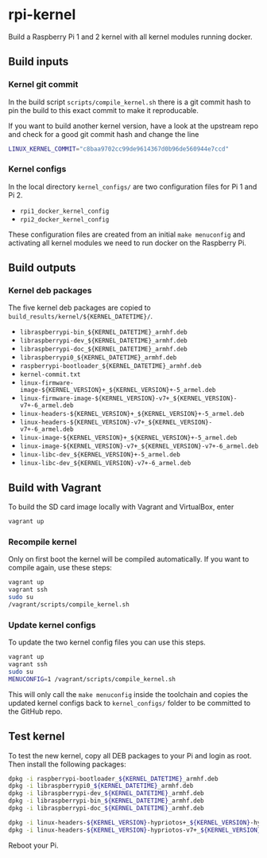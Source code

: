 # rpi-kernel

Build a Raspberry Pi 1 and 2 kernel with all kernel modules running docker.

## Build inputs

### Kernel git commit

In the build script `scripts/compile_kernel.sh` there is a git commit hash to pin the build to this exact commit to make it reproducable.

If you want to build another kernel version, have a look at the upstream repo []() and check for a good git commit hash and change the line

```bash
LINUX_KERNEL_COMMIT="c8baa9702cc99de9614367d0b96de560944e7ccd"
```

### Kernel configs

In the local directory `kernel_configs/` are two configuration files for Pi 1 and Pi 2.

* `rpi1_docker_kernel_config`
* `rpi2_docker_kernel_config`

These configuration files are created from an initial `make menuconfig` and activating all kernel modules we need to run docker on the Raspberry Pi.

## Build outputs

### Kernel deb packages

The five kernel deb packages are copied to `build_results/kernel/${KERNEL_DATETIME}/`.

* `libraspberrypi-bin_${KERNEL_DATETIME}_armhf.deb`
* `libraspberrypi-dev_${KERNEL_DATETIME}_armhf.deb`
* `libraspberrypi-doc_${KERNEL_DATETIME}_armhf.deb`
* `libraspberrypi0_${KERNEL_DATETIME}_armhf.deb`
* `raspberrypi-bootloader_${KERNEL_DATETIME}_armhf.deb`
* `kernel-commit.txt`
* `linux-firmware-image-${KERNEL_VERSION}+_${KERNEL_VERSION}+-5_armel.deb`
* `linux-firmware-image-${KERNEL_VERSION}-v7+_${KERNEL_VERSION}-v7+-6_armel.deb`
* `linux-headers-${KERNEL_VERSION}+_${KERNEL_VERSION}+-5_armel.deb`
* `linux-headers-${KERNEL_VERSION}-v7+_${KERNEL_VERSION}-v7+-6_armel.deb`
* `linux-image-${KERNEL_VERSION}+_${KERNEL_VERSION}+-5_armel.deb`
* `linux-image-${KERNEL_VERSION}-v7+_${KERNEL_VERSION}-v7+-6_armel.deb`
* `linux-libc-dev_${KERNEL_VERSION}+-5_armel.deb`
* `linux-libc-dev_${KERNEL_VERSION}-v7+-6_armel.deb`

## Build with Vagrant

To build the SD card image locally with Vagrant and VirtualBox, enter

```bash
vagrant up
```

### Recompile kernel

Only on first boot the kernel will be compiled automatically.
If you want to compile again, use these steps:

```bash
vagrant up
vagrant ssh
sudo su
/vagrant/scripts/compile_kernel.sh
```

### Update kernel configs

To update the two kernel config files you can use this steps.

```bash
vagrant up
vagrant ssh
sudo su
MENUCONFIG=1 /vagrant/scripts/compile_kernel.sh
```

This will only call the `make menuconfig` inside the toolchain and copies the updated kernel configs back to `kernel_configs/` folder to be committed to the GitHub repo.

## Test kernel

To test the new kernel, copy all DEB packages to your Pi and login as root.
Then install the following packages:

```bash
dpkg -i raspberrypi-bootloader_${KERNEL_DATETIME}_armhf.deb
dpkg -i libraspberrypi0_${KERNEL_DATETIME}_armhf.deb
dpkg -i libraspberrypi-dev_${KERNEL_DATETIME}_armhf.deb
dpkg -i libraspberrypi-bin_${KERNEL_DATETIME}_armhf.deb
dpkg -i libraspberrypi-doc_${KERNEL_DATETIME}_armhf.deb

dpkg -i linux-headers-${KERNEL_VERSION}-hypriotos+_${KERNEL_VERSION}-hypriotos+-1_armhf.deb
dpkg -i linux-headers-${KERNEL_VERSION}-hypriotos-v7+_${KERNEL_VERSION}-hypriotos-v7+-2_armhf.deb
```

Reboot your Pi.
